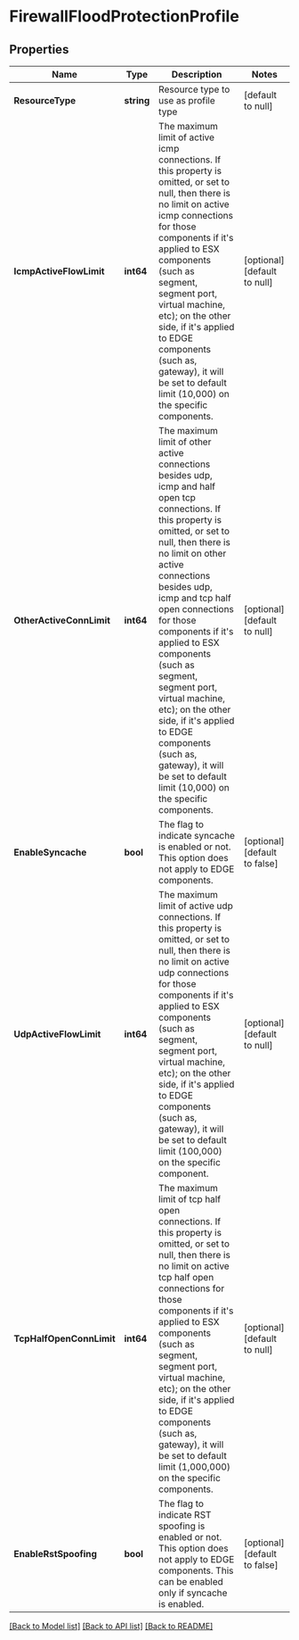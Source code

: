# FirewallFloodProtectionProfile

## Properties
Name | Type | Description | Notes
------------ | ------------- | ------------- | -------------
**ResourceType** | **string** | Resource type to use as profile type | [default to null]
**IcmpActiveFlowLimit** | **int64** | The maximum limit of active icmp connections. If this property is omitted, or set to null, then there is no limit on active icmp connections for those components if it&#x27;s applied to ESX components (such as segment, segment port, virtual machine, etc); on the other side, if it&#x27;s applied to EDGE components (such as, gateway), it will be set to default limit (10,000) on the specific components. | [optional] [default to null]
**OtherActiveConnLimit** | **int64** | The maximum limit of other active connections besides udp, icmp and half open tcp connections. If this property is omitted, or set to null, then there is no limit on other active connections besides udp, icmp and tcp half open connections for those components if it&#x27;s applied to ESX components (such as segment, segment port, virtual machine, etc); on the other side, if it&#x27;s applied to EDGE components (such as, gateway), it will be set to default limit (10,000) on the specific components. | [optional] [default to null]
**EnableSyncache** | **bool** | The flag to indicate syncache is enabled or not. This option does not apply to EDGE components. | [optional] [default to false]
**UdpActiveFlowLimit** | **int64** | The maximum limit of active udp connections. If this property is omitted, or set to null, then there is no limit on active udp connections for those components if it&#x27;s applied to ESX components (such as segment, segment port, virtual machine, etc); on the other side, if it&#x27;s applied to EDGE components (such as, gateway), it will be set to default limit (100,000) on the specific component. | [optional] [default to null]
**TcpHalfOpenConnLimit** | **int64** | The maximum limit of tcp half open connections. If this property is omitted, or set to null, then there is no limit on active tcp half open connections for those components if it&#x27;s applied to ESX components (such as segment, segment port, virtual machine, etc); on the other side, if it&#x27;s applied to EDGE components (such as, gateway), it will be set to default limit (1,000,000) on the specific components. | [optional] [default to null]
**EnableRstSpoofing** | **bool** | The flag to indicate RST spoofing is enabled or not. This option does not apply to EDGE components. This can be enabled only if syncache is enabled. | [optional] [default to false]

[[Back to Model list]](../README.md#documentation-for-models) [[Back to API list]](../README.md#documentation-for-api-endpoints) [[Back to README]](../README.md)

